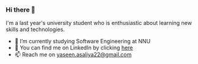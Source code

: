 ### Hi there 👋
I'm a last year's university student who is enthusiastic about learning new skills and technologies.<br>
- 🔭 I’m currently studying Software Engineering at NNU
- 💬 You can find me on LinkedIn by clicking <a href="https://www.linkedin.com/in/yaseen-asaliya-8b0675226/">here</a>
- 📫 Reach me on yaseen.asaliya22@gmail.com
<!--
**yaseen-asaliya/yaseen-asaliya** is a ✨ _special_ ✨ repository because its `README.md` (this file) appears on your GitHub profile.

Here are some ideas to get you started:

- 🔭 I’m currently working on ...
- 🌱 I’m currently learning ...
- 👯 I’m looking to collaborate on ...
- 🤔 I’m looking for help with ...
- 💬 Ask me about ...
- 📫 How to reach me: ...
- 😄 Pronouns: ...
- ⚡ Fun fact: ...
-->
